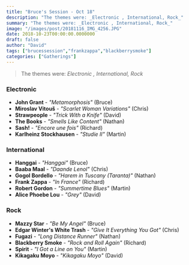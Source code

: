 ```yaml
---
title: "Bruce's Session - Oct 18"
description: "The themes were: _Electronic , International, Rock_"
summary: "The themes were: _Electronic , International, Rock_"
image: "/images/post/20181116_IMG_4256.JPG"
date: 2018-10-23T00:00:00.0000000
draft: false
author: "David"
tags: ["brucessession","frankzappa","blackberrysmoke"]
categories: ["Gatherings"]
---
```

> The themes were: _Electronic , International, Rock_
### Electronic 
- **John Grant** - _"Metamorphosis"_ (Bruce)
- **Miroslav Vitouš** - _"Scarlet Woman Variations"_ (Chris)
- **Strawpeople** - _"Trick With a Knife"_ (David)
- **The Books** - _"Smells Like Content"_ (Nathan)
- **Sash!** - _"Encore une fois"_ (Richard)
- **Karlheinz Stockhausen** - _"Studie II"_ (Martin)
### International
- **Hanggai** - _"Hanggai"_ (Bruce)
- **Baaba Maal** - _"Daande Lenol"_ (Chris)
- **Gogol Bordello** - _"Harem in Tuscany (Taranta)"_ (Nathan)
- **Frank Zappa** - _"In France"_ (Richard)
- **Robert Gordon** - _"Summertime Blues"_ (Martin)
- **Alice Phoebe Lou** - _"Grey"_ (David)
### Rock
- **Mazzy Star** - _"Be My Angel"_ (Bruce)
- **Edgar Winter's White Trash** - _"Give It Everything You Got"_ (Chris)
- **Fugazi** - _"Long Distance Runner"_ (Nathan)
- **Blackberry Smoke** - _"Rock and Roll Again"_ (Richard)
- **Spirit** - _"I Got a Line on You"_ (Martin)
- **Kikagaku Moyo** - _"Kikagaku Moyo"_ (David)
